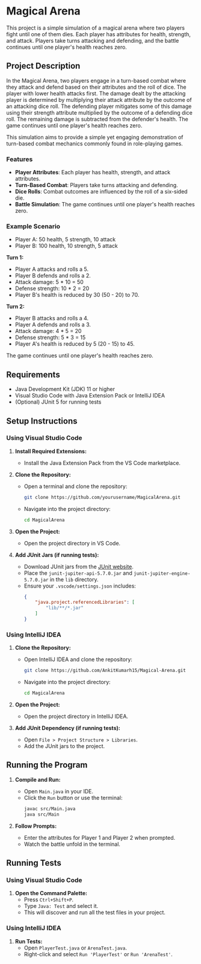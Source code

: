 # Magical Arena

This project is a simple simulation of a magical arena where two players fight until one of them dies. Each player has attributes for health, strength, and attack. Players take turns attacking and defending, and the battle continues until one player's health reaches zero.

## Project Description

In the Magical Arena, two players engage in a turn-based combat where they attack and defend based on their attributes and the roll of dice. The player with lower health attacks first. The damage dealt by the attacking player is determined by multiplying their attack attribute by the outcome of an attacking dice roll. The defending player mitigates some of this damage using their strength attribute multiplied by the outcome of a defending dice roll. The remaining damage is subtracted from the defender's health. The game continues until one player's health reaches zero.

This simulation aims to provide a simple yet engaging demonstration of turn-based combat mechanics commonly found in role-playing games.

### Features

- **Player Attributes**: Each player has health, strength, and attack attributes.
- **Turn-Based Combat**: Players take turns attacking and defending.
- **Dice Rolls**: Combat outcomes are influenced by the roll of a six-sided die.
- **Battle Simulation**: The game continues until one player's health reaches zero.

### Example Scenario

- Player A: 50 health, 5 strength, 10 attack
- Player B: 100 health, 10 strength, 5 attack

**Turn 1:**
- Player A attacks and rolls a 5.
- Player B defends and rolls a 2.
- Attack damage: 5 * 10 = 50
- Defense strength: 10 * 2 = 20
- Player B's health is reduced by 30 (50 - 20) to 70.

**Turn 2:**
- Player B attacks and rolls a 4.
- Player A defends and rolls a 3.
- Attack damage: 4 * 5 = 20
- Defense strength: 5 * 3 = 15
- Player A's health is reduced by 5 (20 - 15) to 45.

The game continues until one player's health reaches zero.


## Requirements

- Java Development Kit (JDK) 11 or higher
- Visual Studio Code with Java Extension Pack or IntelliJ IDEA
- (Optional) JUnit 5 for running tests

## Setup Instructions

### Using Visual Studio Code

1. **Install Required Extensions:**
   - Install the Java Extension Pack from the VS Code marketplace.

2. **Clone the Repository:**
   - Open a terminal and clone the repository:
     ```sh
     git clone https://github.com/yourusername/MagicalArena.git
     ```
   - Navigate into the project directory:
     ```sh
     cd MagicalArena
     ```

3. **Open the Project:**
   - Open the project directory in VS Code.

4. **Add JUnit Jars (if running tests):**
   - Download JUnit jars from the [JUnit website](https://junit.org/junit5/).
   - Place the `junit-jupiter-api-5.7.0.jar` and `junit-jupiter-engine-5.7.0.jar` in the `lib` directory.
   - Ensure your `.vscode/settings.json` includes:
     ```json
     {
         "java.project.referencedLibraries": [
             "lib/**/*.jar"
         ]
     }
     ```

### Using IntelliJ IDEA

1. **Clone the Repository:**
   - Open IntelliJ IDEA and clone the repository:
     ```sh
     git clone https://github.com/AnkitKumarh15/Magical-Arena.git
     ```
   - Navigate into the project directory:
     ```sh
     cd MagicalArena
     ```

2. **Open the Project:**
   - Open the project directory in IntelliJ IDEA.

3. **Add JUnit Dependency (if running tests):**
   - Open `File > Project Structure > Libraries`.
   - Add the JUnit jars to the project.

## Running the Program

1. **Compile and Run:**
   - Open `Main.java` in your IDE.
   - Click the `Run` button or use the terminal:
     ```sh
     javac src/Main.java
     java src/Main
     ```

2. **Follow Prompts:**
   - Enter the attributes for Player 1 and Player 2 when prompted.
   - Watch the battle unfold in the terminal.

## Running Tests

### Using Visual Studio Code

1. **Open the Command Palette:**
   - Press `Ctrl+Shift+P`.
   - Type `Java: Test` and select it.
   - This will discover and run all the test files in your project.

### Using IntelliJ IDEA

1. **Run Tests:**
   - Open `PlayerTest.java` or `ArenaTest.java`.
   - Right-click and select `Run 'PlayerTest'` or `Run 'ArenaTest'`.

